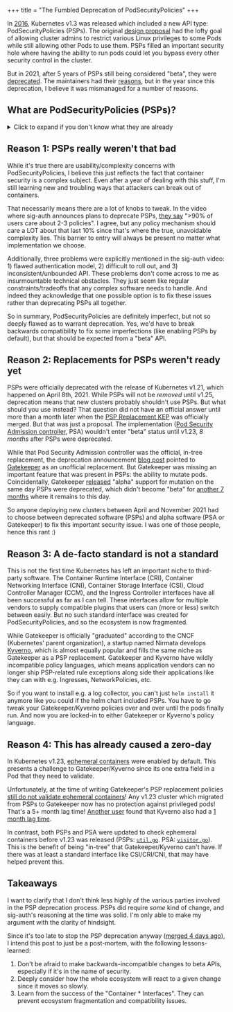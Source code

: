 +++
title = "The Fumbled Deprecation of PodSecurityPolicies"
+++

In [2016](https://github.com/kubernetes/kubernetes/pull/7893), Kubernetes v1.3 was released which included a new API type: PodSecurityPolicies (PSPs). The original [design proposal](https://github.com/kubernetes/design-proposals-archive/blob/main/auth/pod-security-policy.md) had the lofty goal of allowing cluster admins to restrict various Linux privileges to some Pods while still allowing other Pods to use them. PSPs filled an important security hole where having the ability to run pods could let you bypass every other security control in the cluster.

But in 2021, after 5 years of PSPs still being considered "beta", they were [deprecated](https://kubernetes.io/blog/2021/04/06/podsecuritypolicy-deprecation-past-present-and-future/). The maintainers had their [reasons](https://youtu.be/SFtHRmPuhEw?t=963), but in the year since this deprecation, I believe it was mismanaged for a number of reasons.


## What are PodSecurityPolicies (PSPs)?

<details>
<summary>Click to expand if you don't know what they are already</summary>

The Official docs are [here](https://kubernetes.io/docs/concepts/security/pod-security-policy/), but PSPs are essentially yaml files that restrict [some special permissions](https://kubernetes.io/docs/tasks/configure-pod-container/security-context/) that Pods can have such as allowed UIDs/GIDs, `allowPrivilegeEscalation`, hostPath mounts, Linux Capabilities, etc. These permissions are extremely important to control since most any one of them could be used to break out of the container sandbox in some way.

Here's an example PSP that implements the CIS Benchmarks for Kubernetes:

```yaml
apiVersion: policy/v1beta1
kind: PodSecurityPolicy
metadata:
  annotations:
    # https://docs.docker.com/engine/security/seccomp/
    seccomp.security.alpha.kubernetes.io/allowedProfileNames: docker/default,runtime/default
    seccomp.security.alpha.kubernetes.io/defaultProfileName: runtime/default
  name: restricted
spec:
  # CIS 5.2.1
  privileged: false
  # CIS 5.2.2
  hostPID: false
  # CIS 5.2.3
  hostIPC: false
  # CIS 5.2.4
  hostNetwork: false
  # CIS 5.2.5
  allowPrivilegeEscalation: false
  # CIS 5.2.6
  runAsUser:
    rule: MustRunAsNonRoot
  # CIS 5.2.7/8/9
  requiredDropCapabilities:
  - ALL
  # Needed to stop hostPath mounts, surprisingly not mentioned in CIS Benchmarks
  volumes:
  - configMap
  - emptyDir
  - projected
  - secret
  - downwardAPI
  - persistentVolumeClaim
  - ephemeral
```

As far as I know, any Pod that is bound by that PSP will not be able to escape the container sandbox (except via a new zero-day, of course).

Once PSPs are enabled and you have deployed some policies ([here's](https://github.com/kubernetes-sigs/kubespray/blob/323a1113629b7cea77d18a80196e4a2544f747bc/roles/kubernetes-apps/cluster_roles/tasks/main.yml#L43) how Kubespray does it), every new Pod will be checked against your PSPs. There are some complex rules about which policy is eventually applied to your pod (Pod SA, user's SA, prefer non-mutating, then alphabetical), but essentially your Pod will either be allowed, mutated-then-allowed, or blocked. To help debug, Pods will be given a `kubernetes.io/psp` annotation which tells you which policy was applied.

Applications can ship their own PodSecurityPolicies if they need special permissions, such as [this one](https://github.com/kubernetes/ingress-nginx/blob/helm-chart-4.1.0/charts/ingress-nginx/templates/controller-psp.yaml) that ships with ingress-nginx.

</details>


## Reason 1: PSPs really weren't that bad

While it's true there are usability/complexity concerns with PodSecurityPolicies, I believe this just reflects the fact that container security is a complex subject. Even after a year of dealing with this stuff, I'm still learning new and troubling ways that attackers can break out of containers.

That necessarily means there are a lot of knobs to tweak. In the video where sig-auth announces plans to deprecate PSPs, [they say](https://youtu.be/SFtHRmPuhEw?t=1921) ">90% of users care about 2-3 policies". I agree, but any policy mechanism should care a LOT about that last 10% since that's where the true, unavoidable complexity lies. This barrier to entry will always be present no matter what implementation we choose.

Additionally, three problems were explicitly mentioned in the sig-auth video: 1) flawed authentication model, 2) difficult to roll out, and 3) inconsistent/unbounded API. These problems don't come across to me as insurmountable technical obstacles. They just seem like regular constraints/tradeoffs that any complex software needs to handle. And indeed they acknowledge that one possible option is to fix these issues rather than deprecating PSPs all together.

So in summary, PodSecurityPolicies are definitely imperfect, but not so deeply flawed as to warrant deprecation. Yes, we'd have to break backwards compatibility to fix some imperfections (like enabling PSPs by default), but that should be expected from a "beta" API.

## Reason 2: Replacements for PSPs weren't ready yet

PSPs were officially deprecated with the release of Kubernetes v1.21, which happened on April 8th, 2021. While PSPs will not be *removed* until v1.25, deprecation means that new clusters probably shouldn't use PSPs. But what should you use instead? That question did not have an official answer until more than a month later when the [PSP Replacement KEP](https://github.com/kubernetes/enhancements/pull/2582) was officially merged. But that was just a proposal. The implementation ([Pod Security Admission controller](https://kubernetes.io/docs/concepts/security/pod-security-admission/), PSA) wouldn't enter "beta" status until v1.23, *8 months* after PSPs were deprecated.

While that Pod Security Admission controller was the official, in-tree replacement, the deprecation announcement [blog post](https://kubernetes.io/blog/2021/04/06/podsecuritypolicy-deprecation-past-present-and-future/) pointed to [Gatekeeper](https://github.com/open-policy-agent/gatekeeper) as an unofficial replacement. But Gatekeeper was missing an important feature that was present in PSPs: the ability to mutate pods. Coincidentally, Gatekeeper [released](https://github.com/open-policy-agent/gatekeeper/releases/tag/v3.4.0) "alpha" support for mutation on the same day PSPs were deprecated, which didn't become "beta" for [another 7 months](https://github.com/open-policy-agent/gatekeeper/releases/tag/v3.7.0) where it remains to this day.

So anyone deploying new clusters between April and November 2021 had to choose between deprecated software (PSPs) and alpha software (PSA or Gatekeeper) to fix this important security issue. I was one of those people, hence this rant :)

## Reason 3: A de-facto standard is not a standard

This is not the first time Kubernetes has left an important niche to third-party software. The Container Runtime Interface (CRI), Container Networking Interface (CNI), Container Storage Interface (CSI), Cloud Controller Manager (CCM), and the Ingress Controller interfaces have all been successful as far as I can tell. These interfaces allow for multiple vendors to supply compatible plugins that users can (more or less) switch between easily. But no such standard interface was created for PodSecurityPolicies, and so the ecosystem is now fragmented.

While Gatekeeper is officially "graduated" according to the CNCF (Kubernetes' parent organization), a startup named Nirmata develops [Kyverno](https://github.com/kyverno/kyverno), which is almost equally popular and fills the same niche as Gatekeeper as a PSP replacement. Gatekeeper and Kyverno have wildly incompatible policy languages, which means application vendors can no longer ship PSP-related rule exceptions along side their applications like they can with e.g. Ingresses, NetworkPolicies, etc.

So if you want to install e.g. a log collector, you can't just `helm install` it anymore like you could if the helm chart included PSPs. You have to go tweak your Gatekeeper/Kyverno policies over and over until the pods finally run. And now you are locked-in to either Gatekeeper or Kyverno's policy language.

## Reason 4: This has already caused a zero-day

In Kubernetes v1.23, [ephemeral containers](https://kubernetes.io/docs/concepts/workloads/pods/ephemeral-containers/) were enabled by default. This presents a challenge to Gatekeeper/Kyverno since its one extra field in a Pod that they need to validate.

Unfortunately, at the time of writing Gatekeeper's PSP replacement policies [still do not validate ephemeral containers](https://github.com/open-policy-agent/gatekeeper-library/issues/188)! Any v1.23 cluster which migrated from PSPs to Gatekeeper now has no protection against privileged pods! That's a 5+ month lag time! [Another user](https://xenitab.github.io/blog/2022/04/12/ephemeral-container-security/) found that Kyverno also had a [1 month lag time](https://github.com/kyverno/kyverno/releases/tag/v1.5.3).

In contrast, both PSPs and PSA were updated to check ephemeral containers before v1.23 was released (PSPs: [`util.go`](https://github.com/kubernetes/kubernetes/pull/59416/files#diff-40853a2fe474b6bde454934dc4e0742a3d9bbf98c31336d8d74520ebe8a2e300R48). PSA: [`visitor.go`](https://github.com/kubernetes/kubernetes/blob/v1.22.0/staging/src/k8s.io/pod-security-admission/policy/visitor.go#L34)). This is the benefit of being "in-tree" that Gatekeeper/Kyverno can't have. If there was at least a standard interface like CSI/CRI/CNI, that may have helped prevent this.

## Takeaways

I want to clarify that I don't think less highly of the various parties involved in the PSP deprecation process. PSPs did require *some* kind of change, and sig-auth's reasoning at the time was solid. I'm only able to make my argument with the clarity of hindsight.

Since it's too late to stop the PSP deprecation anyway ([merged 4 days ago](https://github.com/kubernetes/kubernetes/pull/109798)), I intend this post to just be a post-mortem, with the following lessons-learned:

1. Don't be afraid to make backwards-incompatible changes to beta APIs, especially if it's in the name of security.
2. Deeply consider how the whole ecosystem will react to a given change since it moves so slowly.
3. Learn from the success of the "Container * Interfaces". They can prevent ecosystem fragmentation and compatibility issues.
